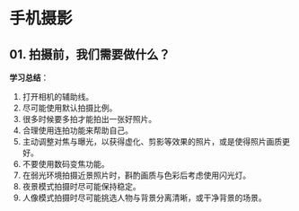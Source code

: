 # 手机摄影

## 01. 拍摄前，我们需要做什么？

**学习总结**：

1. 打开相机的辅助线。
2.  尽可能使用默认拍摄比例。
3.  很多时候要多拍才能拍出一张好照片。
4.  合理使用连拍功能来帮助自己。
5.  主动调整对焦与曝光，以获得虚化、剪影等效果的照片，或是使得照片画质更好。
6.  不要使用数码变焦功能。
7.  在弱光环境拍摄近景照片时，斟酌画质与色彩后考虑使用闪光灯。
8.  夜景模式拍摄时尽可能保持稳定。
9.  人像模式拍摄时尽可能挑选人物与背景分离清晰，或干净背景的场景。


